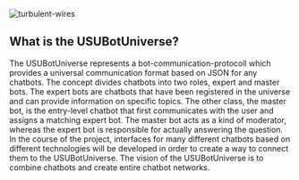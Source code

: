 ![turbulent-wires](https://user-images.githubusercontent.com/84908019/124443002-95466080-dd7d-11eb-8d2f-c080a6374d87.jpg)

What is the USUBotUniverse?
--------------------------
The USUBotUniverse represents a bot-communication-protocoll which provides a universal communication format based on JSON for any chatbots.
The concept divides chatbots into two roles, expert and master bots.
The expert bots are chatbots that have been registered in the universe and can provide information on specific topics.
The other class, the master bot, is the entry-level chatbot that first communicates with the user and assigns a matching expert bot.
The master bot acts as a kind of moderator, whereas the expert bot is responsible for actually answering the question.
In the course of the project, interfaces for many different chatbots based on different technologies will be developed in order to create a way to connect them to the USUBotUniverse.
The vision of the USUBotUniverse is to combine chatbots and create entire chatbot networks.
